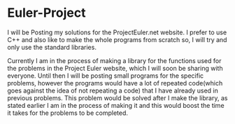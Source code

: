 # Euler-Project
I will be Posting my solutions for the ProjectEuler.net website.
I prefer to use C++ and also like to make the whole programs from scratch so, I will try and only use the standard libraries.

Currently I am in the process of making a library for the functions used for the problems in the Project Euler website, which I will soon be sharing with everyone. Until then I will be posting small programs for the specific problems, however the programs would have a lot of repeated code(which goes against the idea of not repeating a code) that I have already used in previous problems. This problem would be solved after I make the library, as stated earlier I am in the process of making it and this would boost the time it takes for the problems to be completed.
